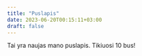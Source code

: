 ```yaml
---
title: "Puslapis"
date: 2023-06-20T00:15:11+03:00
draft: false
---
```


Tai yra naujas mano puslapis. Tikiuosi 10 bus!